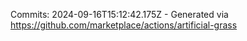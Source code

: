 Commits: 2024-09-16T15:12:42.175Z - Generated via https://github.com/marketplace/actions/artificial-grass
<br>
